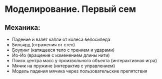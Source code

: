 # Моделирование. Первый сем

## Механика:

- Падение и взлёт капли от колеса велосипеда []()
- Бильярд (отражения от стен) []()
- Боулинг (катящееся тело с трением и ударами) []()
- Йо-Йо (вращение с изменением длины нити) []()
- Поиск центра масс у произвольного объекта (интерактивная игра) []()
- Мячик на пружине (интерактив с управлением) []()
- Модель падения мячика через пользовательские препятствия []()
